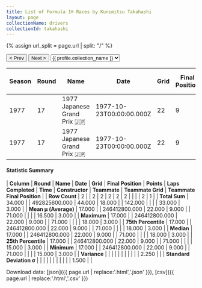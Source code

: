 ```yaml
---
title: List of Formula 1® Races by Kunimitsu Takahashi
layout: page
collectionName: drivers
collectionId: takahashi
---
```


{% assign url_split = page.url | split: "/" %}
<div id="collection-navigation">
<button onclick="selector.options[selector.selectedIndex-1].value && (window.location = selector.options[selector.selectedIndex-1].value);">&lt; Prev</button>
<button onclick="selector.options[selector.selectedIndex+1].value && (window.location = selector.options[selector.selectedIndex+1].value);">Next &gt;</button>
<select id="selector" onchange="this.options[this.selectedIndex].value && (window.location = this.options[this.selectedIndex].value);">
  {% for collectionId in site.data[page.collectionName].refs %}
    {% if collectionId == page.collectionId %}
      {% assign selected = "selected" %}
    {% else %}
      {% assign selected = "" %}
    {% endif %}
    {% assign profile = site.data[page.collectionName][collectionId].profile %}
    <option value="/f1/{{ page.collectionName }}/{{ collectionId }}/{{ url_split[4] }}" {{ selected }}>{{ profile.collection_name }}</option>
  {% endfor %}
</select>
</div>

| Season | Round | Name | Date | Grid | Final Position | Points | Laps Completed | Time | Constructor | Teammate | Teammate Grid | Teammate Final Position |
|--|--|--|--|--|--|--|--|--|--|--|--|--|
| 1977 | 17 | 1977 Japanese Grand Prix 🇯🇵 | 1977-10-23T00:00:00.000Z | 22 | 9 | 0.0 | 71 |   | Tyrrell 🇬🇧 | [Patrick Depailler 🇫🇷](/f1/drivers/depailler) | 15 | 3 |
| 1977 | 17 | 1977 Japanese Grand Prix 🇯🇵 | 1977-10-23T00:00:00.000Z | 22 | 9 | 0.0 | 71 |   | Tyrrell 🇬🇧 | [Ronnie Peterson 🇸🇪](/f1/drivers/peterson) | 18 | R |

#### Statistic Summary

| **Column** | **Round** | **Name** | **Date** | **Grid** | **Final Position** | **Points** | **Laps Completed** | **Time** | **Constructor** | **Teammate** | **Teammate Grid** | **Teammate Final Position** |
| **Row Count** | 2 |  | 2 | 2 | 2 | 2 | 2 |  |  |  | 2 | 1 |
| **Total Sum** | 34.000 |  | 492825600.000 | 44.000 | 18.000 |  | 142.000 |  |  |  | 33.000 | 3.000 |
| **Mean μ (Average)** | 17.000 |  | 246412800.000 | 22.000 | 9.000 |  | 71.000 |  |  |  | 16.500 | 3.000 |
| **Maximum** | 17.000 |  | 246412800.000 | 22.000 | 9.000 |  | 71.000 |  |  |  | 18.000 | 3.000 |
| **75th Percentile** | 17.000 |  | 246412800.000 | 22.000 | 9.000 |  | 71.000 |  |  |  | 18.000 | 3.000 |
| **Median** | 17.000 |  | 246412800.000 | 22.000 | 9.000 |  | 71.000 |  |  |  | 18.000 | 3.000 |
| **25th Percentile** | 17.000 |  | 246412800.000 | 22.000 | 9.000 |  | 71.000 |  |  |  | 15.000 | 3.000 |
| **Minimum** | 17.000 |  | 246412800.000 | 22.000 | 9.000 |  | 71.000 |  |  |  | 15.000 | 3.000 |
| **Variance** |  |  |  |  |  |  |  |  |  |  | 2.250 |  |
| **Standard Deviation σ** |  |  |  |  |  |  |  |  |  |  | 1.500 |  |

Download data: [json]({{ page.url | replace:'.html','.json' }}), [csv]({{ page.url | replace:'.html','.csv' }})
